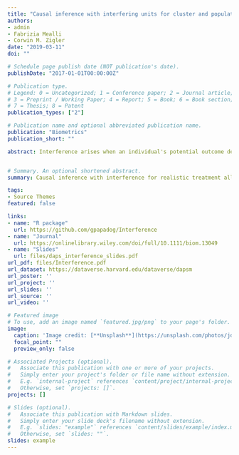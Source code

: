 ```yaml
---
title: "Causal inference with interfering units for cluster and population level treatment allocation programs"
authors:
- admin
- Fabrizia Mealli
- Corwin M. Zigler
date: "2019-03-11"
doi: ""

# Schedule page publish date (NOT publication's date).
publishDate: "2017-01-01T00:00:00Z"

# Publication type.
# Legend: 0 = Uncategorized; 1 = Conference paper; 2 = Journal article;
# 3 = Preprint / Working Paper; 4 = Report; 5 = Book; 6 = Book section;
# 7 = Thesis; 8 = Patent
publication_types: ["2"]

# Publication name and optional abbreviated publication name.
publication: "Biometrics"
publication_short: ""

abstract: Interference arises when an individual's potential outcome depends on the individual treatment level, but also on the treatment level of others. A common assumption in the causal inference literature in the presence of interference is partial interference, implying that the population can be partitioned in clusters of individuals whose potential outcomes only depend on the treatment of units within the same cluster. Previous literature has defined average potential outcomes under counterfactual scenarios where treatments are randomly allocated to units within a cluster. However, within clusters there may be units that are more or less likely to receive treatment based on covariates or neighbors’ treatment. We define new estimands that describe average potential outcomes for realistic counterfactual treatment allocation programs, extending existing estimands to take into consideration the units’ covariates and dependence between units’ treatment assignment. We further propose entirely new estimands for population‐level interventions over the collection of clusters, which correspond in the motivating setting to regulations at the federal (vs. cluster or regional) level. We discuss these estimands, propose unbiased estimators and derive asymptotic results as the number of clusters grows. For a small number of observed clusters, a bootstrap approach for confidence intervals is proposed. Finally, we estimate effects in a comparative effectiveness study of power plant emission reduction technologies on ambient ozone pollution.


# Summary. An optional shortened abstract.
summary: Causal inference with interference for realistic treatment allocation programs. Evaluating the comparitive effectiveness of power plant emission reduction strategies for reducing ambient ozone concentrations.

tags:
- Source Themes
featured: false

links:
- name: "R package"
  url: https://github.com/gpapadog/Interference
- name: "Journal"
  url: https://onlinelibrary.wiley.com/doi/full/10.1111/biom.13049
- name: "Slides"
  url: files/daps_interference_slides.pdf
url_pdf: files/Interference.pdf
url_dataset: https://dataverse.harvard.edu/dataverse/dapsm
url_poster: ''
url_project: ''
url_slides: ''
url_source: ''
url_video: ''

# Featured image
# To use, add an image named `featured.jpg/png` to your page's folder. 
image:
  caption: 'Image credit: [**Unsplash**](https://unsplash.com/photos/jdD8gXaTZsc)'
  focal_point: ""
  preview_only: false

# Associated Projects (optional).
#   Associate this publication with one or more of your projects.
#   Simply enter your project's folder or file name without extension.
#   E.g. `internal-project` references `content/project/internal-project/index.md`.
#   Otherwise, set `projects: []`.
projects: []

# Slides (optional).
#   Associate this publication with Markdown slides.
#   Simply enter your slide deck's filename without extension.
#   E.g. `slides: "example"` references `content/slides/example/index.md`.
#   Otherwise, set `slides: ""`.
slides: example
---
```

